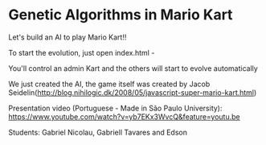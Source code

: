 # Genetic Algorithms in Mario Kart

Let's build an AI to play Mario Kart!!

To start the evolution, just open index.html -

You'll control an admin Kart and the others will start to evolve automatically

We just created the AI, the game itself was created by Jacob Seidelin(http://blog.nihilogic.dk/2008/05/javascript-super-mario-kart.html)

Presentation video (Portuguese - Made in São Paulo University): https://www.youtube.com/watch?v=yb7EKx3WvcQ&feature=youtu.be

Students: Gabriel Nicolau, Gabriell Tavares and Edson 
